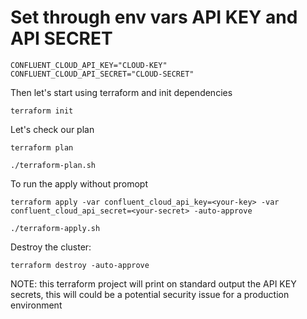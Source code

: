 # Set through env vars API KEY and API SECRET

    CONFLUENT_CLOUD_API_KEY="CLOUD-KEY"
    CONFLUENT_CLOUD_API_SECRET="CLOUD-SECRET"

Then let's start using terraform and init dependencies

    terraform init

Let's check our plan

    terraform plan

    ./terraform-plan.sh

To run the apply without promopt

    terraform apply -var confluent_cloud_api_key=<your-key> -var confluent_cloud_api_secret=<your-secret> -auto-approve 

    ./terraform-apply.sh

Destroy the cluster:

    terraform destroy -auto-approve 

NOTE: this terraform project will print on standard output the API KEY secrets, this will could be a potential security issue for a production environment